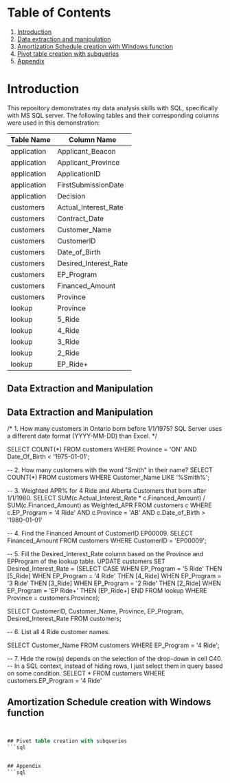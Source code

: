 # Table of Contents
1. [Introduction](#Introduction)
2. [Data extraction and manipulation](#data-extraction-and-manipulation)
3. [Amortization Schedule creation with Windows function](#amortization-schedule-creation-with-windows-function)
4. [Pivot table creation with subqueries](#pivot-table-creation-with-subqueries)
5. [Appendix](#appendix)

# Introduction

This repository demonstrates my data analysis skills with SQL, specifically with MS SQL server. 
The following tables and their corresponding columns were used in this demonstration:

| Table Name | Column Name |
| --- | --- |
| application | Applicant_Beacon |
| application | Applicant_Province |
| application | ApplicationID |
| application | FirstSubmissionDate |
| application | Decision |
| customers | Actual_Interest_Rate |
| customers | Contract_Date |
| customers | Customer_Name |
| customers | CustomerID |
| customers | Date_of_Birth |
| customers | Desired_Interest_Rate |
| customers | EP_Program |
| customers | Financed_Amount |
| customers | Province |
| lookup | Province |
| lookup | 5_Ride |
| lookup | 4_Ride |
| lookup | 3_Ride |
| lookup | 2_Ride |
| lookup | EP_Ride+ |

## Data Extraction and Manipulation
## Data Extraction and Manipulation
/* 1. How many customers in Ontario born before 1/1/1975?
SQL Server uses a different date format (YYYY-MM-DD) than Excel.
*/

SELECT COUNT(*)
FROM customers
WHERE Province = 'ON' AND Date_Of_Birth < '1975-01-01';

-- 2. How many customers with the word "Smith" in their name?
SELECT COUNT(*) 
FROM customers
WHERE Customer_Name LIKE '%Smith%';

-- 3. Weighted APR% for 4 Ride and Alberta Customers that born after 1/1/1980.
SELECT SUM(c.Actual_Interest_Rate * c.Financed_Amount) / SUM(c.Financed_Amount) as Weighted_APR
FROM customers c
WHERE c.EP_Program = '4 Ride' AND c.Province = 'AB' AND c.Date_of_Birth > '1980-01-01'

-- 4. Find the Financed Amount of CustomerID EP00009.
SELECT Financed_Amount
FROM customers
WHERE CustomerID = 'EP00009';

-- 5. Fill the Desired_Interest_Rate column based on the Province and EPProgram of the lookup table.
UPDATE customers
SET Desired_Interest_Rate = 
    (SELECT 
        CASE 
            WHEN EP_Program = '5 Ride' THEN [5_Ride]
            WHEN EP_Program = '4 Ride' THEN [4_Ride]
            WHEN EP_Program = '3 Ride' THEN [3_Ride]
            WHEN EP_Program = '2 Ride' THEN [2_Ride]
            WHEN EP_Program = 'EP Ride+' THEN [EP_Ride+]
        END
     FROM lookup
     WHERE Province = customers.Province);

SELECT CustomerID, Customer_Name, Province, EP_Program, Desired_Interest_Rate
FROM customers;

-- 6. List all 4 Ride customer names.

SELECT Customer_Name
FROM customers
WHERE EP_Program = '4 Ride';


-- 7. Hide the row(s) depends on the selection of the drop-down in cell C40.
-- In a SQL context, instead of hiding rows, I just select them in query based on some condition.
SELECT *
FROM customers
WHERE customers.EP_Program = '4 Ride'



## Amortization Schedule creation with Windows function
```sql


## Pivot table creation with subqueries
```sql


## Appendix
```sql
